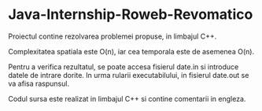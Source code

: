 # Java-Internship-Roweb-Revomatico

Proiectul contine rezolvarea problemei propuse, in limbajul C++.

Complexitatea spatiala este O(n), iar cea temporala este de asemenea O(n).

Pentru a verifica rezultatul, se poate accesa fisierul date.in si introduce datele de intrare dorite. In urma rularii executabilului, in fisierul date.out se va afisa raspunsul.

Codul sursa este realizat in limbajul C++ si contine comentarii in engleza.
